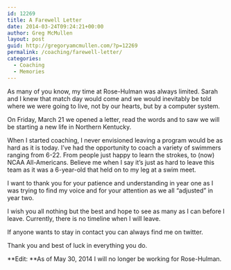 ```yaml
---
id: 12269
title: A Farewell Letter
date: 2014-03-24T09:24:21+00:00
author: Greg McMullen
layout: post
guid: http://gregoryamcmullen.com/?p=12269
permalink: /coaching/farewell-letter/
categories:
  - Coaching
  - Memories
---
```

As many of you know, my time at Rose-Hulman was always limited. Sarah and I knew that match day would come and we would inevitably be told where we were going to live, not by our hearts, but by a computer system.

On Friday, March 21 we opened a letter, read the words and to saw we will be starting a new life in Northern Kentucky.

When I started coaching, I never envisioned leaving a program would be as hard as it is today. I’ve had the opportunity to coach a variety of swimmers ranging from 6-22. From people just happy to learn the strokes, to (now) NCAA All-Americans. Believe me when I say it’s just as hard to leave this team as it was a 6-year-old that held on to my leg at a swim meet.

I want to thank you for your patience and understanding in year one as I was trying to find my voice and for your attention as we all “adjusted” in year two.

I wish you all nothing but the best and hope to see as many as I can before I leave. Currently, there is no timeline when I will leave.

If anyone wants to stay in contact you can always find me on twitter.

Thank you and best of luck in everything you do.

**Edit: **As of May 30, 2014 I will no longer be working for Rose-Hulman.